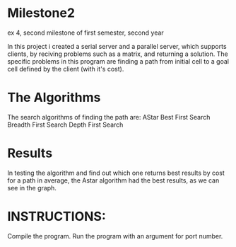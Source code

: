 # Milestone2
ex 4, second milestone of first semester, second year

In this project i created a serial server and a parallel server, which supports clients,
by reciving problems such as a matrix, and returning a solution. 
The specific problems in this program are finding a path from initial cell to a goal cell defined by the client (with it's cost).

# The Algorithms
The search algorithms of finding the path are:
AStar
Best First Search
Breadth First Search
Depth First Search

# Results
In testing the algorithm and find out which one returns best results by cost for a path in average, the Astar algorithm had the best results, as we can see in the graph.

# INSTRUCTIONS:
Compile the program.
Run the program with an argument for port number.
